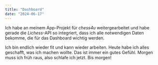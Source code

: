 ```yaml
---
title: "Dashboard"
date: "2024-06-17"
---
```


Ich habe an meinem App-Projekt für _chess4u_ weitergearbeitet und habe gerade die _Lichess_-API so integriert, dass ich alle notwendigen Daten bekomme, die für das Dashboard wichtig werden.

Ich bin endlich wieder fit und kann wieder arbeiten. Heute habe ich alles geschafft, was ich machen wollte. Das ist immer ein gutes Gefühl. Morgen muss ich früh raus, also schlafe ich jetzt. Bis morgen!
